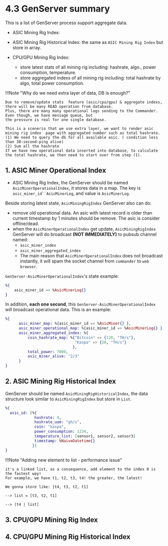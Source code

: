 # 4.3 GenServer summary
This is a list of GenServer process support aggregate data.

- ASIC Mining Rig Index:


- ASIC Mining Rig Historical Index: the same as `ASIC Mining Rig Index` but store in array.


- CPU/GPU Mining Rig Index:
    - store latest stats of all mining rig including: hashrate, algo., power consumption, temperature.
    - store aggregated indexs of all mining rig including: total hashrate by algo, total power consumption.


!!!Note "Why do we need extra layer of data, DB is enough?"

    Due to remove/update stats  feature (asic/cpu/gpu) & aggregate indexs, there will be many READ operation from database.
    Plus, there are many many operational logs sending to the Commander. Even though, we have message queue, but
    the pressure is real for one single database.

    This is a scenerio that we use extra layer, we want to render asic mining rig index  page with aggregated number such as total hashrate.
    (1) We need to query the db for all available asic. ( condition less than 30-second-ping alive)
    (2) Sum all the hashrate
    If we have new operational data inserted into database, to calculate the total hashrate, we then need to start over from step (1).



## 1. ASIC Miner Operational Index
- ASIC Mining Rig Index, the GenServer should be named `AsicMinerOperationalIndex`, it stores data in a map.
The key is `asic_miner_id``AsicMinerLog`, and value is `AsicMinerLog`.


Beside storing latest state, `AsicMiningRigIndex` GenServer also can do:

- remove old operational data. An asic with latest record is older than current timestamp by 1 minutes should be remove. The asic is consider offline/dead.
- when the `AsicMinerOperationalIndex`  get update, `AsicMiningRigIndex` GenServer will do broadcast **(NOT IMMEDIATELY)** to pubsub channel named:
    - `asic_miner_index`
    - `asic_miner_aggregated_index`
    - The main reason that `AsicMinerOperationalIndex` does not broadcast instantly, it will spam the socket channel from `commander` to `web browser`.


`GenServer-AsicMinerOperationalIndex`'s state example:

```elixir
%{
    asic_miner_id => %AsicMinerLog{}
}
```

In addition, **each one second**, this `GenServer-AsicMinerOperationalIndex`  will broadcast operational data. This is an example:
```elixir
%{
      asic_miner_map: %{asic_miner_id => %AsicMiner{} },
      asic_miner_operational_map: %{asic_miner_id => %AsicMinerLog{} },
      asic_miner_aggregated_index: %{
          coin_hashrate_map: %{"Bitcoin" => {120, "TH/s"},
                               "Kaspa" => {20, "TH/s"}
                              },
          total_power: 7000,
          asic_miner_alive: "2/3"
      }
}
```




## 2. ASIC Mining Rig Historical Index
GenServer should be named `AsicMiningRigHistoricalIndex`, the data structure look similar to `AsicMiningRigIndex` but store in `List`.



```elixir
%{
  asic_id: [%{
             hashrate: 0,
             hashrate_uom: "gh/s",
             coin: "kaspa",
             power_consumption: 1234,
             temperature_list: [sensor1, sensor2, sensor3]
             timestamp: %NaiveDatetime{}
            }]
}
```

!!!Note "Adding new element to list - performance issue"

    it's a linked list, as a consequence, add element to the index 0 is the fastest way!
    For example, we have t1, t2, t3, t4! the greater, the latest!

    We gonna store like: [t4, t3, t2, t1]

    --> list = [t3, t2, t1]

    --> [t4 | list]

## 3. CPU/GPU Mining Rig Index
## 4. CPU/GPU Mining Rig Historical Index

